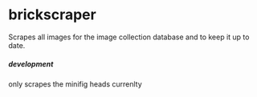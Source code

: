 # brickscraper 

Scrapes all images for the image collection database and to keep it up to date.

##### development

only scrapes the minifig heads currenlty
